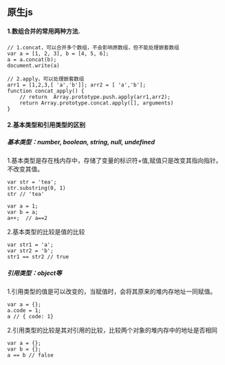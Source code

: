 ## 原生js
#### 1.数组合并的常用两种方法.
```
// 1.concat，可以合并多个数组，不会影响原数组，但不能处理嵌套数组
var a = [1, 2, 3], b = [4, 5, 6];
a = a.concat(b);
document.write(a)

// 2.apply，可以处理嵌套数组
arr1 = [1,2,3,[ 'a','b']]; arr2 = [ 'a','b'];
function concat_apply() {
	// return  Array.prototype.push.apply(arr1,arr2);
	return Array.prototype.concat.apply([], arguments)
}
```
#### 2.基本类型和引用类型的区别
##### 基本类型：number, boolean, string, null, undefined
1.基本类型是存在栈内存中，存储了变量的标识符+值,赋值只是改变其指向指针。不改变其值。
```
var str = 'tea';
str.substring(0, 1)
str // 'tea'

var a = 1;
var b = a;
a++;  // a==2
```
2.基本类型的比较是值的比较
```
var str1 = 'a';
var str2 = 'b';
str1 == str2 // true
```

##### 引用类型：object等
1.引用类型的值是可以改变的，当赋值时，会将其原来的堆内存地址一同赋值。
```
var a = {};
a.code = 1;
a // { code: 1}
```

2.引用类型的比较是其对引用的比较，比较两个对象的堆内存中的地址是否相同
```
var a = {};
var b = {};
a == b // false
```















